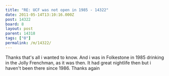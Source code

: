 ```yaml
---
title: "RE: UCF was not open in 1985 - 14322"
date: 2011-05-14T13:10:16.000Z
post: 14322
board: 8
layout: post
parent: 14318
tags: ["0"]
permalink: /m/14322/
---
```

Thanks that's all i wanted to know.
And i was in Folkestone in 1985 drinking in the Jolly Frenchman, as it was then. It had great nightlife then but i haven't been there since 1986.
Thanks again
